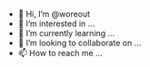 - 👋 Hi, I’m @woreout
- 👀 I’m interested in ...
- 🌱 I’m currently learning ...
- 💞️ I’m looking to collaborate on ...
- 📫 How to reach me ...

<!---
woreout/woreout is a ✨ special ✨ repository because its `README.md` (this file) appears on your GitHub profile.
You can click the Preview link to take a look at your changes.
--->
